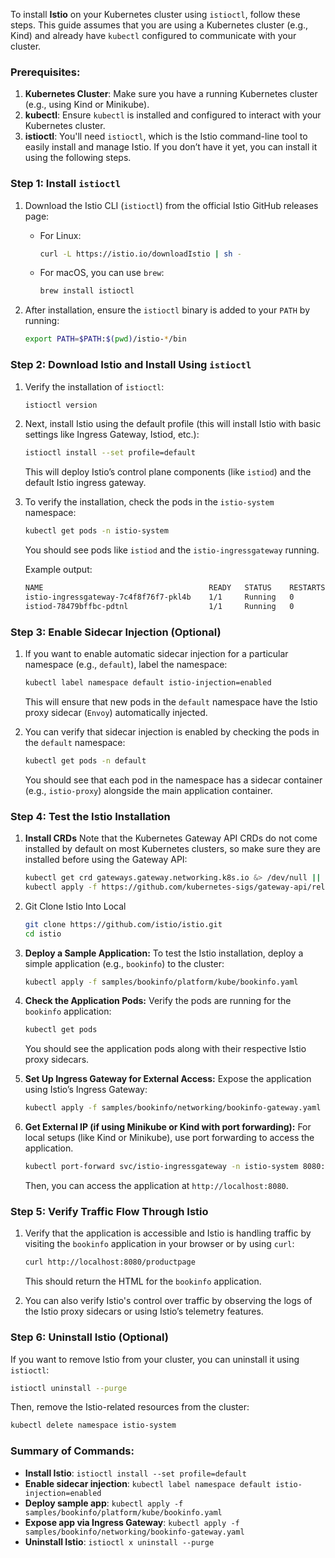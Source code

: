 To install **Istio** on your Kubernetes cluster using `istioctl`, follow these steps. This guide assumes that you are using a Kubernetes cluster (e.g., Kind) and already have `kubectl` configured to communicate with your cluster.

### Prerequisites:
1. **Kubernetes Cluster**: Make sure you have a running Kubernetes cluster (e.g., using Kind or Minikube).
2. **kubectl**: Ensure `kubectl` is installed and configured to interact with your Kubernetes cluster.
3. **istioctl**: You'll need `istioctl`, which is the Istio command-line tool to easily install and manage Istio. If you don’t have it yet, you can install it using the following steps.

### Step 1: Install `istioctl`

1. Download the Istio CLI (`istioctl`) from the official Istio GitHub releases page:
   - For Linux:
     ```bash
     curl -L https://istio.io/downloadIstio | sh -
     ```
   - For macOS, you can use `brew`:
     ```bash
     brew install istioctl
     ```

2. After installation, ensure the `istioctl` binary is added to your `PATH` by running:
   ```bash
   export PATH=$PATH:$(pwd)/istio-*/bin
   ```

### Step 2: Download Istio and Install Using `istioctl`

1. Verify the installation of `istioctl`:
   ```bash
   istioctl version
   ```

2. Next, install Istio using the default profile (this will install Istio with basic settings like Ingress Gateway, Istiod, etc.):

   ```bash
   istioctl install --set profile=default
   ```

   This will deploy Istio’s control plane components (like `istiod`) and the default Istio ingress gateway.

3. To verify the installation, check the pods in the `istio-system` namespace:
   ```bash
   kubectl get pods -n istio-system
   ```

   You should see pods like `istiod` and the `istio-ingressgateway` running.

   Example output:
   ```bash
   NAME                                     READY   STATUS    RESTARTS   AGE
   istio-ingressgateway-7c4f8f76f7-pkl4b    1/1     Running   0          3m
   istiod-78479bffbc-pdtnl                  1/1     Running   0          3m
   ```

### Step 3: Enable Sidecar Injection (Optional)

1. If you want to enable automatic sidecar injection for a particular namespace (e.g., `default`), label the namespace:

   ```bash
   kubectl label namespace default istio-injection=enabled
   ```

   This will ensure that new pods in the `default` namespace have the Istio proxy sidecar (`Envoy`) automatically injected.

2. You can verify that sidecar injection is enabled by checking the pods in the `default` namespace:
   ```bash
   kubectl get pods -n default
   ```

   You should see that each pod in the namespace has a sidecar container (e.g., `istio-proxy`) alongside the main application container.

### Step 4: Test the Istio Installation

1. **Install CRDs**
   Note that the Kubernetes Gateway API CRDs do not come installed by default on most Kubernetes clusters, so make sure they are installed before using the Gateway API:
   ```bash
   kubectl get crd gateways.gateway.networking.k8s.io &> /dev/null || \
   kubectl apply -f https://github.com/kubernetes-sigs/gateway-api/releases/download/v1.3.0/standard-install.yaml

   ```
2. Git Clone Istio Into Local
   ```bash
   git clone https://github.com/istio/istio.git
   cd istio
   ```
3. **Deploy a Sample Application:**
   To test the Istio installation, deploy a simple application (e.g., `bookinfo`) to the cluster:

   ```bash
   kubectl apply -f samples/bookinfo/platform/kube/bookinfo.yaml
   ```

4. **Check the Application Pods:**
   Verify the pods are running for the `bookinfo` application:

   ```bash
   kubectl get pods
   ```

   You should see the application pods along with their respective Istio proxy sidecars.

5. **Set Up Ingress Gateway for External Access:**
   Expose the application using Istio’s Ingress Gateway:

   ```bash
   kubectl apply -f samples/bookinfo/networking/bookinfo-gateway.yaml
   ```

6. **Get External IP (if using Minikube or Kind with port forwarding):**
   For local setups (like Kind or Minikube), use port forwarding to access the application.

   ```bash
   kubectl port-forward svc/istio-ingressgateway -n istio-system 8080:80
   ```

   Then, you can access the application at `http://localhost:8080`.

### Step 5: Verify Traffic Flow Through Istio

1. Verify that the application is accessible and Istio is handling traffic by visiting the `bookinfo` application in your browser or by using `curl`:

   ```bash
   curl http://localhost:8080/productpage
   ```

   This should return the HTML for the `bookinfo` application.

2. You can also verify Istio's control over traffic by observing the logs of the Istio proxy sidecars or using Istio’s telemetry features.

### Step 6: Uninstall Istio (Optional)

If you want to remove Istio from your cluster, you can uninstall it using `istioctl`:

```bash
istioctl uninstall --purge
```

Then, remove the Istio-related resources from the cluster:

```bash
kubectl delete namespace istio-system
```

### Summary of Commands:

- **Install Istio**: `istioctl install --set profile=default`
- **Enable sidecar injection**: `kubectl label namespace default istio-injection=enabled`
- **Deploy sample app**: `kubectl apply -f samples/bookinfo/platform/kube/bookinfo.yaml`
- **Expose app via Ingress Gateway**: `kubectl apply -f samples/bookinfo/networking/bookinfo-gateway.yaml`
- **Uninstall Istio**: `istioctl x uninstall --purge`